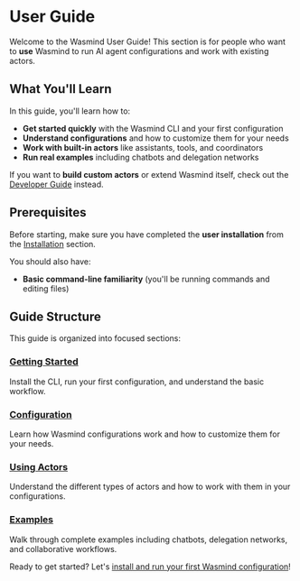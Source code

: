 # User Guide

Welcome to the Wasmind User Guide! This section is for people who want to **use** Wasmind to run AI agent configurations and work with existing actors.

## What You'll Learn

In this guide, you'll learn how to:

- **Get started quickly** with the Wasmind CLI and your first configuration
- **Understand configurations** and how to customize them for your needs  
- **Work with built-in actors** like assistants, tools, and coordinators
- **Run real examples** including chatbots and delegation networks

If you want to **build custom actors** or extend Wasmind itself, check out the [Developer Guide](../developer-guide/README.md) instead.

## Prerequisites

Before starting, make sure you have completed the **user installation** from the [Installation](../installation.md#for-users-running-wasmind-configurations) section.

You should also have:
- **Basic command-line familiarity** (you'll be running commands and editing files)

## Guide Structure

This guide is organized into focused sections:

### [Getting Started](./getting-started.md)
Install the CLI, run your first configuration, and understand the basic workflow.

### [Configuration](./configuration.md)  
Learn how Wasmind configurations work and how to customize them for your needs.

### [Using Actors](./using-actors.md)
Understand the different types of actors and how to work with them in your configurations.

### [Examples](./examples.md)
Walk through complete examples including chatbots, delegation networks, and collaborative workflows.

Ready to get started? Let's [install and run your first Wasmind configuration](./getting-started.md)!
